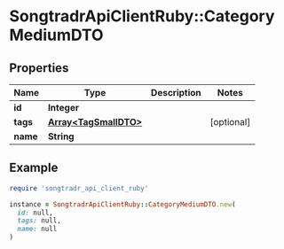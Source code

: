 # SongtradrApiClientRuby::CategoryMediumDTO

## Properties

| Name | Type | Description | Notes |
| ---- | ---- | ----------- | ----- |
| **id** | **Integer** |  |  |
| **tags** | [**Array&lt;TagSmallDTO&gt;**](TagSmallDTO.md) |  | [optional] |
| **name** | **String** |  |  |

## Example

```ruby
require 'songtradr_api_client_ruby'

instance = SongtradrApiClientRuby::CategoryMediumDTO.new(
  id: null,
  tags: null,
  name: null
)
```

